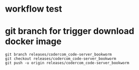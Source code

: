 # workflow test 

# git branch for trigger download docker image

    git branch releases/codercom_code-server_bookworm
    git checkout releases/codercom_code-server_bookworm
    git push -u origin releases/codercom_code-server_bookworm
